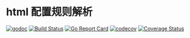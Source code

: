 # html 配置规则解析

[![godoc](http://img.shields.io/badge/godoc-reference-blue.svg?style=flat)](https://godoc.org/github.com/ptechen/html)
[![Build Status](https://travis-ci.com/ptechen/html.svg?branch=master)](https://travis-ci.com/ptechen/html)
[![Go Report Card](https://goreportcard.com/badge/github.com/ptechen/html)](https://goreportcard.com/report/github.com/ptechen/html)
[![codecov](https://codecov.io/gh/ptechen/html/branch/master/graph/badge.svg)](https://codecov.io/gh/ptechen/html)
[![Coverage Status](https://coveralls.io/repos/github/ptechen/html/badge.svg)](https://coveralls.io/github/ptechen/html)


